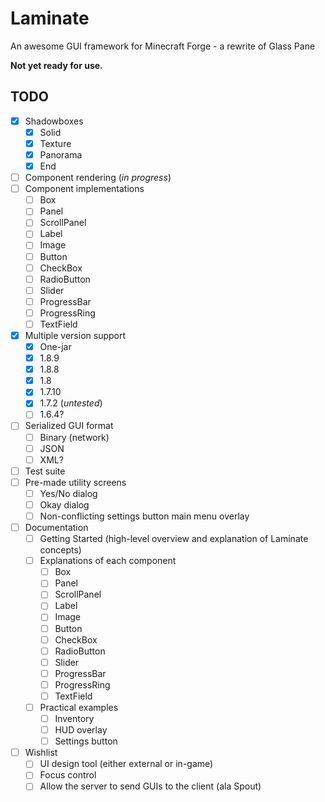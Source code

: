 # Laminate
An awesome GUI framework for Minecraft Forge - a rewrite of Glass Pane


**Not yet ready for use.**

## TODO
- [x] Shadowboxes
  - [x] Solid
  - [x] Texture
  - [x] Panorama
  - [x] End
- [ ] Component rendering (*in progress*)
- [ ] Component implementations
  - [ ] Box
  - [ ] Panel
  - [ ] ScrollPanel
  - [ ] Label
  - [ ] Image
  - [ ] Button
  - [ ] CheckBox
  - [ ] RadioButton
  - [ ] Slider
  - [ ] ProgressBar
  - [ ] ProgressRing
  - [ ] TextField
- [x] Multiple version support
  - [x] One-jar
  - [x] 1.8.9
  - [x] 1.8.8
  - [x] 1.8
  - [x] 1.7.10
  - [x] 1.7.2 (*untested*)
  - [ ] 1.6.4?
- [ ] Serialized GUI format
  - [ ] Binary (network)
  - [ ] JSON
  - [ ] XML?
- [ ] Test suite
- [ ] Pre-made utility screens
  - [ ] Yes/No dialog
  - [ ] Okay dialog
  - [ ] Non-conflicting settings button main menu overlay
- [ ] Documentation
  - [ ] Getting Started (high-level overview and explanation of Laminate concepts)
  - [ ] Explanations of each component
    - [ ] Box
    - [ ] Panel
    - [ ] ScrollPanel
    - [ ] Label
    - [ ] Image
    - [ ] Button
    - [ ] CheckBox
    - [ ] RadioButton
    - [ ] Slider
    - [ ] ProgressBar
    - [ ] ProgressRing
    - [ ] TextField
  - [ ] Practical examples
    - [ ] Inventory
    - [ ] HUD overlay
    - [ ] Settings button
- [ ] Wishlist
  - [ ] UI design tool (either external or in-game)
  - [ ] Focus control
  - [ ] Allow the server to send GUIs to the client (ala Spout)